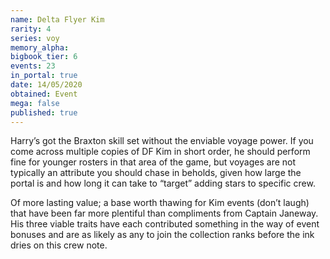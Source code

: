 ```yaml
---
name: Delta Flyer Kim
rarity: 4
series: voy
memory_alpha:
bigbook_tier: 6
events: 23
in_portal: true
date: 14/05/2020
obtained: Event
mega: false
published: true
---
```


Harry’s got the Braxton skill set without the enviable voyage power. If you come across multiple copies of DF Kim in short order, he should perform fine for younger rosters in that area of the game, but voyages are not typically an attribute you should chase in beholds, given how large the portal is and how long it can take to “target” adding stars to specific crew.

Of more lasting value; a base worth thawing for Kim events (don’t laugh) that have been far more plentiful than compliments from Captain Janeway. His three viable traits have each contributed something in the way of event bonuses and are as likely as any to join the collection ranks before the ink dries on this crew note.
